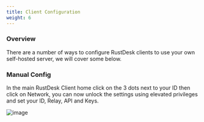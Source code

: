 ```yaml
---
title: Client Configuration
weight: 6
---
```


### Overview

There are a number of ways to configure RustDesk clients to use your own self-hosted server, we will cover some below.

### Manual Config

In the main RustDesk Client home click on the 3 dots next to your ID then click on Network, you can now unlock the settings using elevated privileges and set your ID, Relay, API and Keys.

![image](https://github.com/dinger1986/doc.rustdesk.com/assets/7244447/ee5cf2f8-8002-4103-bacc-814bb55577e3)
